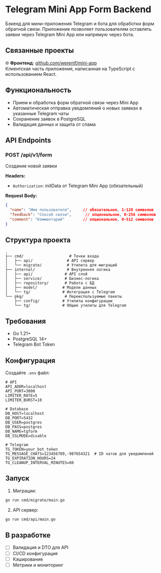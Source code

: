# Telegram Mini App Form Backend

Бэкенд для мини-приложения Telegram и бота для обработки форм обратной связи. Приложение позволяет пользователям оставлять заявки через Telegram Mini App или напрямую через бота.

## Связанные проекты

🌐 **Фронтенд**: [github.com/werentf/mini-app](https://github.com/werentf/mini-app)  
Клиентская часть приложения, написанная на TypeScript с использованием React.

## Функциональность

- Прием и обработка форм обратной связи через Mini App
- Автоматическая отправка уведомлений о новых заявках в указанные Telegram чаты
- Сохранение заявок в PostgreSQL
- Валидация данных и защита от спама

## API Endpoints

### POST /api/v1/form
Создание новой заявки

**Headers:**
- `Authorization`: initData от Telegram Mini App (обязательный)

**Request Body:**
```json
{
  "name": "Имя пользователя",     // обязательное, 1-128 символов
  "feedback": "Способ связи",      // опциональное, 0-256 символов
  "comment": "Комментарий"        // опциональное, 0-512 символов
}
```

## Структура проекта

```
.
├── cmd/                    # Точки входа
│   ├── api/               # API сервер
│   └── migrate/           # Утилита для миграций
├── internal/              # Внутренняя логика
│   ├── api/              # API слой
│   ├── service/          # Бизнес-логика
│   ├── repository/       # Работа с БД
│   ├── model/           # Модели данных
│   └── tg/              # Интеграция с Telegram
└── pkg/                  # Переиспользуемые пакеты
    ├── config/          # Утилиты конфигурации
    └── tg/              # Общие утилиты для Telegram
```

## Требования

- Go 1.21+
- PostgreSQL 14+
- Telegram Bot Token

## Конфигурация

Создайте `.env` файл:
```env
# API
API_ADDR=localhost
API_PORT=3000
LIMITER_RATE=5
LIMITER_BURST=10

# Database
DB_HOST=localhost
DB_PORT=5432
DB_USER=postgres
DB_PASS=postgres
DB_NAME=tgform
DB_SSLMODE=disable

# Telegram
TG_TOKEN=your_bot_token
TG_MESSAGE_CHATS=123456789,-987654321  # ID чатов для уведомлений
TG_EXPIRATION_HOURS=24
TG_CLEANUP_INTERVAL_MINUTES=60
```

## Запуск

1. Миграции:
```bash
go run cmd/migrate/main.go
```

2. API сервер:
```bash
go run cmd/api/main.go
```

## В разработке

- [ ] Валидация и DTO для API
- [ ] CI/CD конфигурация
- [ ] Кэширование
- [ ] Метрики и мониторинг
